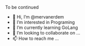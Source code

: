 To be continued
- 👋 Hi, I’m @mervanerdem
- 👀 I’m interested in Programing
- 🌱 I’m currently learning GoLang
- 💞️ I’m looking to collaborate on ...
- 📫 How to reach me ...

<!---
mervanerdem/mervanerdem is a ✨ special ✨ repository because its `README.md` (this file) appears on your GitHub profile.
You can click the Preview link to take a look at your changes.
--->
